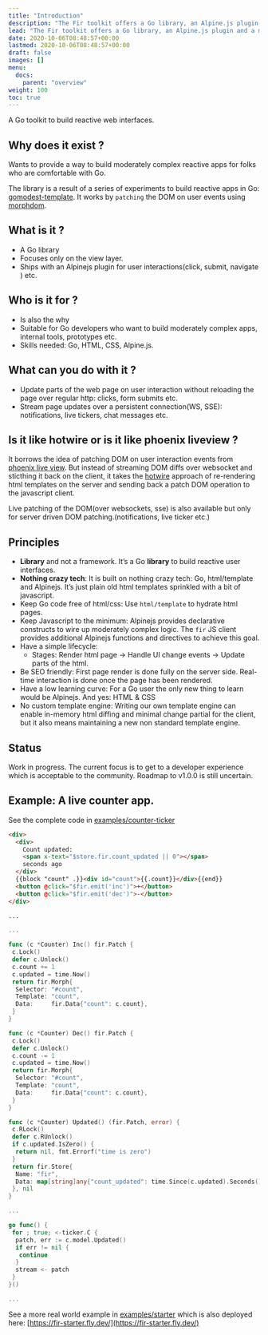 ```yaml
---
title: "Introduction"
description: "The Fir toolkit offers a Go library, an Alpine.js plugin and a model-view generator CLI to build progressively enhanced reactive web interfaces with mostly server-rendered HTML."
lead: "The Fir toolkit offers a Go library, an Alpine.js plugin and a model-view generator CLI to build progressively enhanced reactive web interfaces with mostly server-rendered HTML."
date: 2020-10-06T08:48:57+00:00
lastmod: 2020-10-06T08:48:57+00:00
draft: false
images: []
menu:
  docs:
    parent: "overview"
weight: 100
toc: true
---
```


A Go toolkit to build reactive web interfaces.

## Why does it exist ?

Wants to provide a way to build moderately complex reactive apps for folks who are comfortable with Go.

The library is a result of a series of experiments to build reactive apps in Go: [gomodest-template](https://github.com/adnaan/gomodest-template). It works by `patching` the DOM on user events using [morphdom](https://github.com/patrick-steele-idem/morphdom).

## What is it ?

- A Go library
- Focuses only on the view layer.
- Ships with an Alpinejs plugin for user interactions(click, submit, navigate ) etc.

## Who is it for ?

- Is also the why
- Suitable for Go developers who want to build moderately complex apps, internal tools, prototypes etc.
- Skills needed: Go, HTML, CSS, Alpine.js.

## What can you do with it ?

- Update parts of the web page on user interaction without reloading the page over regular http: clicks, form submits etc.
- Stream page updates over a persistent connection(WS, SSE): notifications, live tickers, chat messages etc.

## Is it like hotwire or is it like phoenix liveview ?

It borrows the idea of patching DOM on user interaction events from [phoenix live view](https://hex.pm/packages/phoenix_live_view). But instead of streaming DOM diffs over websocket and sticthing it back on the client, it takes the [hotwire](https://hotwired.dev/) approach of re-rendering html templates on the server and sending back a patch DOM operation to the javascript client.

Live patching of the DOM(over websockets, sse) is also available but only for server driven DOM patching.(notifications, live ticker etc.)

## Principles

- **Library** and not a framework. It’s a Go **library** to build reactive user interfaces.
- **Nothing crazy tech**: It is built on nothing crazy tech: Go, html/template and Alpinejs. It’s just plain old html templates sprinkled with a bit of javascript.
- Keep Go code free of html/css: Use `html/template` to hydrate html pages.
- Keep Javascript to the minimum: Alpinejs provides declarative constructs to wire up moderately complex logic. The `fir` JS client provides additional Alpinejs functions and directives to achieve this goal.
- Have a simple lifecycle:
  - Stages: Render html page -> Handle UI change events → Update parts of the html.
- Be SEO friendly: First page render is done fully on the server side. Real-time interaction is done once the page has been rendered.
- Have a low learning curve: For a Go user the only new thing to learn would be Alpinejs. And yes: HTML & CSS
- No custom template engine: Writing our own template engine can enable in-memory html diffing and minimal change partial for the client, but it also means maintaining a new non standard template engine.

## Status

Work in progress. The current focus is to get to a developer experience which is acceptable to the community. Roadmap to v1.0.0 is still uncertain.

## Example: A live counter app.

See the complete code in [examples/counter-ticker](https://github.com/adnaan/fir/blob/main/examples/counter-ticker/main.go)

```html
<div>
  <div>
    Count updated: 
    <span x-text="$store.fir.count_updated || 0"></span> 
    seconds ago
  </div>
  {{block "count" .}}<div id="count">{{.count}}</div>{{end}}
  <button @click="$fir.emit('inc')">+</button>
  <button @click="$fir.emit('dec')">-</button>
</div>

...
```

```go
...

func (c *Counter) Inc() fir.Patch {
 c.Lock()
 defer c.Unlock()
 c.count += 1
 c.updated = time.Now()
 return fir.Morph{
  Selector: "#count",
  Template: "count",
  Data:     fir.Data{"count": c.count},
 }
}

func (c *Counter) Dec() fir.Patch {
 c.Lock()
 defer c.Unlock()
 c.count -= 1
 c.updated = time.Now()
 return fir.Morph{
  Selector: "#count",
  Template: "count",
  Data:     fir.Data{"count": c.count},
 }
}

func (c *Counter) Updated() (fir.Patch, error) {
 c.RLock()
 defer c.RUnlock()
 if c.updated.IsZero() {
  return nil, fmt.Errorf("time is zero")
 }
 return fir.Store{
  Name: "fir",
  Data: map[string]any{"count_updated": time.Since(c.updated).Seconds()},
 }, nil
}

...

go func() {
 for ; true; <-ticker.C {
  patch, err := c.model.Updated()
  if err != nil {
   continue
  }
  stream <- patch
 }
}()

...
```

See a more real world example in [examples/starter](./examples/starter/) which is also deployed here: [https://fir-starter.fly.dev/](https://fir-starter.fly.dev/)
